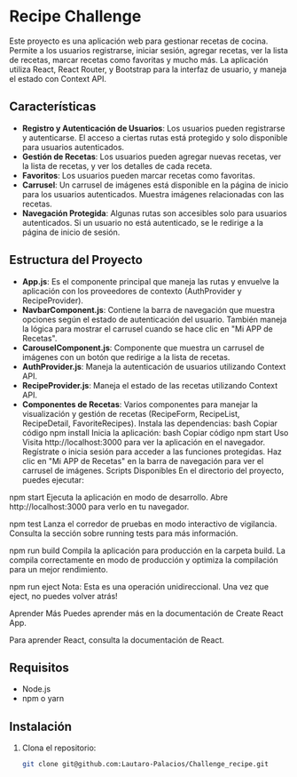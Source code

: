 # Recipe Challenge

Este proyecto es una aplicación web para gestionar recetas de cocina. Permite a los usuarios registrarse, iniciar sesión, agregar recetas, ver la lista de recetas, marcar recetas como favoritas y mucho más. La aplicación utiliza React, React Router, y Bootstrap para la interfaz de usuario, y maneja el estado con Context API.

## Características

- **Registro y Autenticación de Usuarios**: Los usuarios pueden registrarse y autenticarse. El acceso a ciertas rutas está protegido y solo disponible para usuarios autenticados.
- **Gestión de Recetas**: Los usuarios pueden agregar nuevas recetas, ver la lista de recetas, y ver los detalles de cada receta.
- **Favoritos**: Los usuarios pueden marcar recetas como favoritas.
- **Carrusel**: Un carrusel de imágenes está disponible en la página de inicio para los usuarios autenticados. Muestra imágenes relacionadas con las recetas.
- **Navegación Protegida**: Algunas rutas son accesibles solo para usuarios autenticados. Si un usuario no está autenticado, se le redirige a la página de inicio de sesión.

## Estructura del Proyecto

- **App.js**: Es el componente principal que maneja las rutas y envuelve la aplicación con los proveedores de contexto (AuthProvider y RecipeProvider).
- **NavbarComponent.js**: Contiene la barra de navegación que muestra opciones según el estado de autenticación del usuario. También maneja la lógica para mostrar el carrusel cuando se hace clic en "Mi APP de Recetas".
- **CarouselComponent.js**: Componente que muestra un carrusel de imágenes con un botón que redirige a la lista de recetas.
- **AuthProvider.js**: Maneja la autenticación de usuarios utilizando Context API.
- **RecipeProvider.js**: Maneja el estado de las recetas utilizando Context API.
- **Componentes de Recetas**: Varios componentes para manejar la visualización y gestión de recetas (RecipeForm, RecipeList, RecipeDetail, FavoriteRecipes).
Instala las dependencias:
bash
Copiar código
npm install
Inicia la aplicación:
bash
Copiar código
npm start
Uso
Visita http://localhost:3000 para ver la aplicación en el navegador.
Regístrate o inicia sesión para acceder a las funciones protegidas.
Haz clic en "Mi APP de Recetas" en la barra de navegación para ver el carrusel de imágenes.
Scripts Disponibles
En el directorio del proyecto, puedes ejecutar:

npm start
Ejecuta la aplicación en modo de desarrollo.
Abre http://localhost:3000 para verlo en tu navegador.

npm test
Lanza el corredor de pruebas en modo interactivo de vigilancia.
Consulta la sección sobre running tests para más información.

npm run build
Compila la aplicación para producción en la carpeta build.
La compila correctamente en modo de producción y optimiza la compilación para un mejor rendimiento.

npm run eject
Nota: Esta es una operación unidireccional. Una vez que eject, no puedes volver atrás!

Aprender Más
Puedes aprender más en la documentación de Create React App.

Para aprender React, consulta la documentación de React.

## Requisitos

- Node.js
- npm o yarn

## Instalación

1. Clona el repositorio:
   ```bash
   git clone git@github.com:Lautaro-Palacios/Challenge_recipe.git
